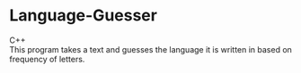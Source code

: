 # Language-Guesser
C++
 <br />
This program takes a text and guesses the language it is written in based on frequency of letters.
